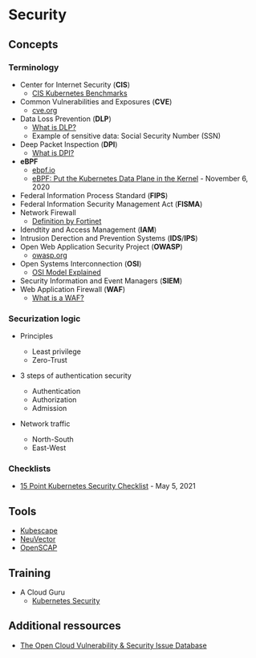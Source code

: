 # Security

## Concepts

### Terminology

* Center for Internet Security (**CIS**)
  * [CIS Kubernetes Benchmarks](https://www.cisecurity.org/benchmark/kubernetes)
* Common Vulnerabilities and Exposures (**CVE**)
  * [cve.org](https://www.cve.org/)
* Data Loss Prevention (**DLP**)
  * [What is DLP?](https://www.imperva.com/learn/data-security/data-loss-prevention-dlp/)
  * Example of sensitive data: Social Security Number (SSN)
* Deep Packet Inspection (**DPI**)
  * [What is DPI?](https://www.fortinet.com/resources/cyberglossary/dpi-deep-packet-inspection)
* **eBPF**
  * [ebpf.io](https://ebpf.io/)
  * [eBPF: Put the Kubernetes Data Plane in the Kernel](https://thenewstack.io/ebpf-put-the-kubernetes-data-plane-in-the-kernel/) - November 6, 2020
* Federal Information Process Standard (**FIPS**)
* Federal Information Security Management Act (**FISMA**)
* Network Firewall
  * [Definition by Fortinet](https://www.fortinet.com/resources/cyberglossary/firewall)
* Idendtity and Access Management (**IAM**)
* Intrusion Derection and Prevention Systems (**IDS**/**IPS**)
* Open Web Application Security Project (**OWASP**)
  * [owasp.org](https://owasp.org/)
* Open Systems Interconnection (**OSI**)
  * [OSI Model Explained](https://www.youtube.com/watch?v=LANW3m7UgWs&t=13s)
* Security Information and Event Managers (**SIEM**)
* Web Application Firewall (**WAF**)
  * [What is a WAF?](https://www.cloudflare.com/learning/ddos/glossary/web-application-firewall-waf/)

### Securization logic

* Principles
  * Least privilege
  * Zero-Trust

* 3 steps of authentication security
  * Authentication
  * Authorization
  * Admission

* Network traffic
  * North-South
  * East-West

### Checklists

* [15 Point Kubernetes Security Checklist](https://containerjournal.com/editorial-calendar/rsa/15-point-kubernetes-security-checklist/) - May 5, 2021

## Tools

* [Kubescape](https://github.com/kubescape/kubescape)
* [NeuVector](./neuvector.md)
* [OpenSCAP](https://www.open-scap.org/)

## Training

* A Cloud Guru
  * [Kubernetes Security](https://learn.acloud.guru/course/7d2c29e7-cdb2-4f44-8744-06332f47040e/dashboard)

## Additional ressources

* [The Open Cloud Vulnerability & Security Issue Database](https://www.cloudvulndb.org/)
